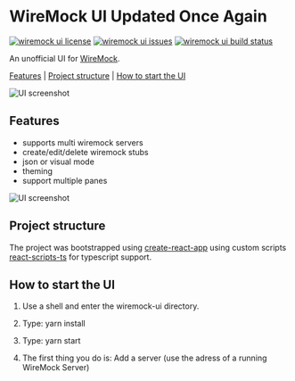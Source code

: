 # WireMock UI Updated Once Again

[![wiremock ui license](https://img.shields.io/github/license/plouc/wiremock-ui.svg?longCache=true&style=for-the-badge)](https://github.com/plouc/wiremock-ui/blob/master/LICENSE)
[![wiremock ui issues](https://img.shields.io/github/issues/plouc/wiremock-ui.svg?longCache=true&style=for-the-badge)](https://github.com/plouc/wiremock-ui/issues)
[![wiremock ui build status](https://img.shields.io/travis/plouc/wiremock-ui.svg?longCache=true&style=for-the-badge)](https://travis-ci.org/plouc/wiremock-ui)

An unofficial UI for [WireMock](http://wiremock.org/).

[Features](#features) | [Project structure](#project-structure) | [How to start the UI](#start-ui)

![UI screenshot](https://raw.githubusercontent.com/plouc/wiremock-ui/master/screenshots/ui_solarized_dark.png)

## Features

- supports multi wiremock servers
- create/edit/delete wiremock stubs
- json or visual mode
- theming
- support multiple panes

![UI screenshot](https://raw.githubusercontent.com/plouc/wiremock-ui/master/screenshots/ui_white.png)

## Project structure

The project was bootstrapped using [create-react-app](https://github.com/facebook/create-react-app)
using custom scripts [react-scripts-ts](https://github.com/wmonk/create-react-app-typescript)
for typescript support.

## How to start the UI

1. Use a shell and enter the wiremock-ui directory.
2. Type: yarn install
3. Type: yarn start

4. The first thing you do is: Add a server (use the adress of a running WireMock Server)
